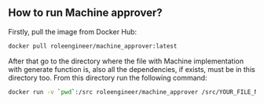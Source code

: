 ## How to run Machine approver?
Firstly, pull the image from Docker Hub:
```sh
docker pull roleengineer/machine_approver:latest
```
After that go to the directory where the file with Machine implementation with generate function is, also all the dependencies, if exists, must be in this directory too. From this directory run the following command:
```sh
docker run -v `pwd`:/src roleengineer/machine_approver /src/YOUR_FILE_NAME.sol
```

